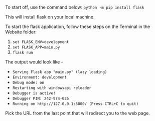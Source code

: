 To start off, use the command below:
`python -m pip install flask`

This will install flask on your local machine.

To start the flask application, follow these steps on the Terminal in the Website folder:
1. `set FLASK_ENV=development`
2. `set FLASK_APP=main.py`
3. `flask run`

The output would look like - 
 * `Serving Flask app "main.py" (lazy loading)`
 * `Environment: development`
 * `Debug mode: on`
 * `Restarting with windowsapi reloader`
 * `Debugger is active!`
 * `Debugger PIN: 242-974-026`
 * `Running on http://127.0.0.1:5000/ (Press CTRL+C to quit)`
 
 Pick the URL from the last point that will redirect you to the web page.

